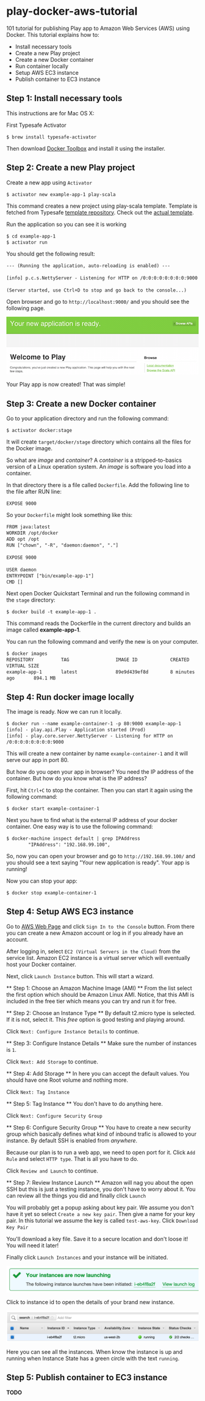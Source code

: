 # play-docker-aws-tutorial
101 tutorial for publishing Play app to Amazon Web Services (AWS) using Docker. This tutorial explains how to:

- Install necessary tools
- Create a new Play project
- Create a new Docker container
- Run container locally
- Setup AWS EC3 instance
- Publish container to EC3 instance

## Step 1: Install necessary tools
This instructions are for Mac OS X:

First Typesafe Activator

```
$ brew install typesafe-activator
```

Then download [Docker Toolbox](https://www.docker.com/toolbox) and install it using the installer.

## Step 2: Create a new Play project

Create a new app using `Activator`

```
$ activator new example-app-1 play-scala
```
This command creates a new project using play-scala template. Template is fetched from Typesafe [template repository](http://typesafe.com/activator/templates). Check out the [actual template](https://typesafe.com/activator/template/play-scala).


Run the application so you can see it is working

```
$ cd example-app-1
$ activator run
```

You should get the following result:

```
--- (Running the application, auto-reloading is enabled) ---

[info] p.c.s.NettyServer - Listening for HTTP on /0:0:0:0:0:0:0:0:9000

(Server started, use Ctrl+D to stop and go back to the console...)
```

Open browser and go to `http://localhost:9000/` and you should see the following page.

![image](images/play-default-page.png)

Your Play app is now created! That was simple!

## Step 3: Create a new Docker container

Go to your application directory and run the following command:

```
$ activator docker:stage
```

It will create `target/docker/stage` directory which contains all the files for the Docker image.

So what are *image* and *container*? A *container* is a stripped-to-basics version of a Linux operation system. An *image* is software you load into a container.

In that directory there is a file called `Dockerfile`. Add the following line to the file after RUN line:

```
EXPOSE 9000
```

So your `Dockerfile` might look something like this:

```
FROM java:latest
WORKDIR /opt/docker
ADD opt /opt
RUN ["chown", "-R", "daemon:daemon", "."]

EXPOSE 9000

USER daemon
ENTRYPOINT ["bin/example-app-1"]
CMD []
```

Next open Docker Quickstart Terminal and run the following command in the `stage` directory:

```
$ docker build -t example-app-1 .
```

This command reads the Dockerfile in the current directory and builds an image called **example-app-1**.

You can run the following command and verify the new is on your computer.

```
$ docker images
REPOSITORY          TAG                 IMAGE ID            CREATED             VIRTUAL SIZE
example-app-1       latest              89e9d439ef8d        8 minutes ago       894.1 MB
```
## Step 4: Run docker image locally

The image is ready. Now we can run it locally.

```
$ docker run --name example-container-1 -p 80:9000 example-app-1
[info] - play.api.Play - Application started (Prod)
[info] - play.core.server.NettyServer - Listening for HTTP on /0:0:0:0:0:0:0:0:9000
```

This will create a new container by name `example-container-1` and it will serve our app in port 80.

But how do you open your app in browser? You need the IP address of the container. But how do you know what is the IP address?

First, hit `Ctrl+C` to stop the container. Then you can start it again using the following command:

```
$ docker start example-container-1
```

Next you have to find what is the external IP address of your docker container. One easy way is to use the following command:

```
$ docker-machine inspect default | grep IPAddress
        "IPAddress": "192.168.99.100",
```

So, now you can open your browser and go to `http://192.168.99.100/` and you should see a text saying "Your new application is ready". Your app is running!

Now you can stop your app:

```
$ docker stop example-container-1
```

## Step 4: Setup AWS EC3 instance

Go to [AWS Web Page](https://aws.amazon.com) and click `Sign In to the Console` button. From there you can create a new Amazon account or log in if you already have an account.

After logging in, select `EC2 (Virtual Servers in the Cloud)` from the service list. Amazon EC2 instance is a virtual server which will eventually host your Docker container.

Next, click `Launch Instance` button. This will start a wizard.

** Step 1: Choose an Amazon Machine Image (AMI) **
From the list select the first option which should be Amazon Linux AMI. Notice, that this AMI is included in the free tier which means you can try and run it for free.

** Step 2: Choose an Instance Type **
By default t2.micro type is selected. If it is not, select it. This *free* option is good testing and playing around.

Click `Next: Configure Instance Details` to continue.

** Step 3: Configure Instance Details **
Make sure the number of instances is `1`.

Click `Next: Add Storage` to continue.

** Step 4: Add Storage **
In here you can accept the default values. You should have one Root volume and nothing more.

Click `Next: Tag Instance`

** Step 5: Tag Instance **
You don't have to do anything here.

Click `Next: Configure Security Group`

** Step 6: Configure Security Group **
You have to create a new security group which basically defines what kind of inbound trafic is allowed to your instance. By default SSH is enabled from *anywhere*.

Because our plan is to run a web app, we need to open port for it. Click `Add Rule` and select `HTTP type`. That is all you have to do.

Click `Review and Launch` to continue.

** Step 7: Review Instance Launch **
Amazon will nag you about the open SSH but this is just a testing instance, you don't have to worry about it. You can review all the things you did and finally click `Launch`

You will probably get a popup asking about key pair. We assume you don't have it yet so select `Create a new key pair`. Then give a name for your key pair. In this tutorial we assume the key is called `test-aws-key`. Click `Download Key Pair`

You'll download a key file. Save it to a secure location and don't loose it! You will need it later!

Finally click `Launch Instances` and your instance will be initiated.

![image](images/instances-launching.png)

Click to instance id to open the details of your brand new instance.

![image](images/instance-list.png)

Here you can see all the instances. When know the instance is up and running when Instance State has a green circle with the text `running`.










## Step 5: Publish container to EC3 instance
**TODO**
